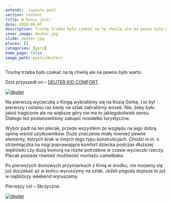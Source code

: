 ```yaml
---
extends: _layouts.post
section: content
title: W końcu jest!
date: 2018-06-07
description: Trochę trzeba było czekać na tę chwilę ale na pewno było warto.
cover_image: deuter.jpg
slide: deuter.jpg
places: []
categories: [gory]
home_page: false
image_path: posts/deuter/
---
```


Trochę trzeba było czekać na tę chwilę ale na pewno było warto.

Dziś przyszedł on – <a href="https://www.ceneo.pl/31286488#crid=271634&pid=20128" target="_blank" rel="nofollow noopener noreferrer">DEUTER KID COMFORT</a>.

<div>
    <a href="{{ $page->cloudinary }}{{ $page->postPhoto }}/{{ $page->cloudinaryId }}/{{ $page->image_path }}deuter2.jpg">
        <img data-srcset="{{ $page->cloudinary }}{{ $page->postPhotoSmall }}/{{ $page->cloudinaryId }}/{{ $page->image_path }}deuter2.jpg 768w,{{ $page->cloudinary }}{{ $page->postPhoto }}/{{ $page->cloudinaryId }}/{{ $page->image_path }}deuter2.jpg 1400w" data-sizes="75vw,(min-width: 1024px) 900px" data-src="{{ $page->cloudinary }}{{ $page->postPhoto }}/{{ $page->cloudinaryId }}/{{ $page->image_path }}deuter2.jpg" alt="deuter" class="lazy" loading="lazy">
    </a>
</div>

Na pierwszą wycieczkę z Kingą wybraliśmy się na Kozią Górkę. I to był pierwszy i ostaniu raz kiedy na szlak zabraliśmy wózek. Nie, żeby było jakoś tragicznie ale na większe góry nie ma to jakiegokolwiek sensu. Dlatego też postanowiliśmy zakupić nosidełko turystyczne.

Wybór padł na ten plecak, przede wszystkim ze względu na jego dobrą opinię wśród użytkowników. Duże znaczenie miały również pewne elementy, których brak w innych tego typu konstrukcjach. Chodzi m.in. o strzemiączka na nogi poprawiające komfort dziecka podczas dłuższej wędrówki czy dużą komorę na różne potrzebne w czasie wycieczki rzeczy. Plecak posiada również możliwość montażu camelbaka.

Po pierwszych domowych przymiarkach z Kinią w środku, nie możemy się już doczekać aż w końcu wyruszymy na szlak. Jeżeli pogoda dopisze to już w najbliższy weekend wyruszamy.

Pierwszy cel – Skrzyczne.

<div>
    <a href="{{ $page->cloudinary }}{{ $page->postPhoto }}/{{ $page->cloudinaryId }}/{{ $page->image_path }}deuter3.jpg">
        <img data-srcset="{{ $page->cloudinary }}{{ $page->postPhotoSmall }}/{{ $page->cloudinaryId }}/{{ $page->image_path }}deuter3.jpg 768w,{{ $page->cloudinary }}{{ $page->postPhoto }}/{{ $page->cloudinaryId }}/{{ $page->image_path }}deuter3.jpg 1400w" data-sizes="75vw,(min-width: 1024px) 900px" data-src="{{ $page->cloudinary }}{{ $page->postPhoto }}/{{ $page->cloudinaryId }}/{{ $page->image_path }}deuter3.jpg" alt="deuter" class="lazy" loading="lazy">
    </a>
</div>